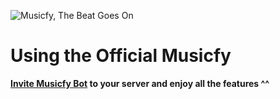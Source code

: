 ![Musicfy, The Beat Goes On](https://github.com/madeyoga/Nano.Jda/blob/master/assets/twitter_header_photo_2.png)

# Using the Official Musicfy

**[Invite Musicfy Bot](https://discord.com/api/oauth2/authorize?client_id=473023109666963467&permissions=36793408&scope=bot) to your server and enjoy all the features ^^**
